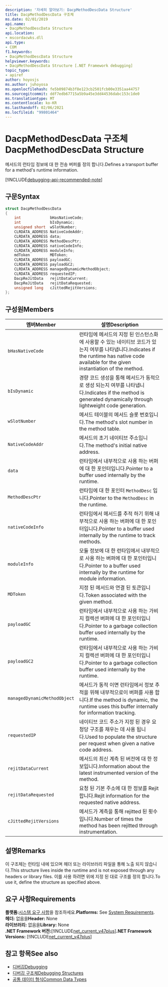 ```yaml
---
description: '자세히 알아보기: DacpMethodDescData Structure'
title: DacpMethodDescData 구조체
ms.date: 02/01/2019
api.name:
- DacpMethodDescData Structure
api.location:
- mscordacwks.dll
api.type:
- COM
f1.keywords:
- DacpMethodDescData Structure
helpviewer.keywords:
- DacpMethodDescData Structure [.NET Framework debugging]
topic_type:
- apiref
author: hoyosjs
ms.author: juhoyosa
ms.openlocfilehash: fe5b09874b3f8e123cb2501fcb00e3351aa44757
ms.sourcegitcommit: ddf7edb67715a5b9a45e3dd44536dabc153c1de0
ms.translationtype: MT
ms.contentlocale: ko-KR
ms.lasthandoff: 02/06/2021
ms.locfileid: "99801464"
---
```

# <a name="dacpmethoddescdata-structure"></a><span data-ttu-id="d4262-103">DacpMethodDescData 구조체</span><span class="sxs-lookup"><span data-stu-id="d4262-103">DacpMethodDescData Structure</span></span>

<span data-ttu-id="d4262-104">메서드의 런타임 정보에 대 한 전송 버퍼를 정의 합니다.</span><span class="sxs-lookup"><span data-stu-id="d4262-104">Defines a transport buffer for a method's runtime information.</span></span>

[!INCLUDE[debugging-api-recommended-note](../../../../includes/debugging-api-recommended-note.md)]

## <a name="syntax"></a><span data-ttu-id="d4262-105">구문</span><span class="sxs-lookup"><span data-stu-id="d4262-105">Syntax</span></span>

```cpp
struct DacpMethodDescData
{
    int             bHasNativeCode;
    int             bIsDynamic;
    unsigned short  wSlotNumber;
    CLRDATA_ADDRESS NativeCodeAddr;
    CLRDATA_ADDRESS data;
    CLRDATA_ADDRESS MethodDescPtr;
    CLRDATA_ADDRESS nativeCodeInfo;
    CLRDATA_ADDRESS moduleInfo;
    mdToken         MDToken;
    CLRDATA_ADDRESS payloadGC;
    CLRDATA_ADDRESS payloadGC2;
    CLRDATA_ADDRESS managedDynamicMethodObject;
    CLRDATA_ADDRESS requestedIP;
    DacpReJitData   rejitDataCurrent;
    DacpReJitData   rejitDataRequested;
    unsigned long   cJittedRejitVersions;
};
```

## <a name="members"></a><span data-ttu-id="d4262-106">구성원</span><span class="sxs-lookup"><span data-stu-id="d4262-106">Members</span></span>

| <span data-ttu-id="d4262-107">멤버</span><span class="sxs-lookup"><span data-stu-id="d4262-107">Member</span></span>                       | <span data-ttu-id="d4262-108">설명</span><span class="sxs-lookup"><span data-stu-id="d4262-108">Description</span></span>                                                                                     |
| ---------------------------- | ----------------------------------------------------------------------------------------------- |
| `bHasNativeCode`             | <span data-ttu-id="d4262-109">런타임에 메서드의 지정 된 인스턴스화에 사용할 수 있는 네이티브 코드가 있는지 여부를 나타냅니다.</span><span class="sxs-lookup"><span data-stu-id="d4262-109">Indicates if the runtime has native code available for the given instantiation of the method.</span></span> |
| `bIsDynamic`                 | <span data-ttu-id="d4262-110">경량 코드 생성을 통해 메서드가 동적으로 생성 되는지 여부를 나타냅니다.</span><span class="sxs-lookup"><span data-stu-id="d4262-110">Indicates if the method is generated dynamically through lightweight code generation.</span></span>           |
| `wSlotNumber`                | <span data-ttu-id="d4262-111">메서드 테이블의 메서드 슬롯 번호입니다.</span><span class="sxs-lookup"><span data-stu-id="d4262-111">The method's slot number in the method table.</span></span>                                                   |
| `NativeCodeAddr`             | <span data-ttu-id="d4262-112">메서드의 초기 네이티브 주소입니다.</span><span class="sxs-lookup"><span data-stu-id="d4262-112">The method's initial native address.</span></span>                                                            |
| `data`                       | <span data-ttu-id="d4262-113">런타임에서 내부적으로 사용 하는 버퍼에 대 한 포인터입니다.</span><span class="sxs-lookup"><span data-stu-id="d4262-113">Pointer to a buffer used internally by the runtime.</span></span>                                             |
| `MethodDescPtr`              | <span data-ttu-id="d4262-114">런타임에 대 한 포인터 `MethodDesc` 입니다.</span><span class="sxs-lookup"><span data-stu-id="d4262-114">Pointer to the `MethodDesc` in the runtime.</span></span>                                                     |
| `nativeCodeInfo`             | <span data-ttu-id="d4262-115">런타임에서 메서드를 추적 하기 위해 내부적으로 사용 하는 버퍼에 대 한 포인터입니다.</span><span class="sxs-lookup"><span data-stu-id="d4262-115">Pointer to a buffer used internally by the runtime to track methods.</span></span>                            |
| `moduleInfo`                 | <span data-ttu-id="d4262-116">모듈 정보에 대 한 런타임에서 내부적으로 사용 하는 버퍼에 대 한 포인터입니다.</span><span class="sxs-lookup"><span data-stu-id="d4262-116">Pointer to a buffer used internally by the runtime for module information.</span></span>                      |
| `MDToken`                    | <span data-ttu-id="d4262-117">지정 된 메서드와 연결 된 토큰입니다.</span><span class="sxs-lookup"><span data-stu-id="d4262-117">Token associated with the given method.</span></span>                                                         |
| `payloadGC`                  | <span data-ttu-id="d4262-118">런타임에서 내부적으로 사용 하는 가비지 컬렉션 버퍼에 대 한 포인터입니다.</span><span class="sxs-lookup"><span data-stu-id="d4262-118">Pointer to a garbage collection buffer used internally by the runtime.</span></span>                          |
| `payloadGC2`                 | <span data-ttu-id="d4262-119">런타임에서 내부적으로 사용 하는 가비지 컬렉션 버퍼에 대 한 포인터입니다.</span><span class="sxs-lookup"><span data-stu-id="d4262-119">Pointer to a garbage collection buffer used internally by the runtime.</span></span>                          |
| `managedDynamicMethodObject` | <span data-ttu-id="d4262-120">메서드가 동적 이면 런타임에서 정보 추적을 위해 내부적으로이 버퍼를 사용 합니다.</span><span class="sxs-lookup"><span data-stu-id="d4262-120">If the method is dynamic, the runtime uses this buffer internally for information tracking.</span></span>     |
| `requestedIP`                | <span data-ttu-id="d4262-121">네이티브 코드 주소가 지정 된 경우 요청당 구조를 채우는 데 사용 됩니다.</span><span class="sxs-lookup"><span data-stu-id="d4262-121">Used to populate the structure per request when given a native code address.</span></span>                    |
| `rejitDataCurrent`           | <span data-ttu-id="d4262-122">메서드의 최신 계측 된 버전에 대 한 정보입니다.</span><span class="sxs-lookup"><span data-stu-id="d4262-122">Information about the latest instrumented version of the method.</span></span>                                   |
| `rejitDataRequested`         | <span data-ttu-id="d4262-123">요청 된 기본 주소에 대 한 정보를 Rejit 합니다.</span><span class="sxs-lookup"><span data-stu-id="d4262-123">Rejit information for the requested native address.</span></span>                                             |
| `cJittedRejitVersions`       | <span data-ttu-id="d4262-124">메서드가 계측을 통해 rejitted 된 횟수입니다.</span><span class="sxs-lookup"><span data-stu-id="d4262-124">Number of times the method has been rejitted through instrumentation.</span></span>                           |

## <a name="remarks"></a><span data-ttu-id="d4262-125">설명</span><span class="sxs-lookup"><span data-stu-id="d4262-125">Remarks</span></span>

<span data-ttu-id="d4262-126">이 구조체는 런타임 내에 있으며 헤더 또는 라이브러리 파일을 통해 노출 되지 않습니다.</span><span class="sxs-lookup"><span data-stu-id="d4262-126">This structure lives inside the runtime and is not exposed through any headers or library files.</span></span> <span data-ttu-id="d4262-127">이를 사용 하려면 위에 지정 된 대로 구조를 정의 합니다.</span><span class="sxs-lookup"><span data-stu-id="d4262-127">To use it, define the structure as specified above.</span></span>

## <a name="requirements"></a><span data-ttu-id="d4262-128">요구 사항</span><span class="sxs-lookup"><span data-stu-id="d4262-128">Requirements</span></span>

<span data-ttu-id="d4262-129">**플랫폼:**[시스템 요구 사항](../../get-started/system-requirements.md)을 참조하세요.</span><span class="sxs-lookup"><span data-stu-id="d4262-129">**Platforms:** See [System Requirements](../../get-started/system-requirements.md).</span></span>  
<span data-ttu-id="d4262-130">**헤더:** 없음을</span><span class="sxs-lookup"><span data-stu-id="d4262-130">**Header:** None</span></span>  
<span data-ttu-id="d4262-131">**라이브러리:** 없음을</span><span class="sxs-lookup"><span data-stu-id="d4262-131">**Library:** None</span></span>  
<span data-ttu-id="d4262-132">**.NET Framework 버전:**[!INCLUDE[net_current_v47plus](../../../../includes/net-current-v47plus.md)]</span><span class="sxs-lookup"><span data-stu-id="d4262-132">**.NET Framework Versions:** [!INCLUDE[net_current_v47plus](../../../../includes/net-current-v47plus.md)]</span></span>  

## <a name="see-also"></a><span data-ttu-id="d4262-133">참고 항목</span><span class="sxs-lookup"><span data-stu-id="d4262-133">See also</span></span>

- [<span data-ttu-id="d4262-134">디버깅</span><span class="sxs-lookup"><span data-stu-id="d4262-134">Debugging</span></span>](index.md)
- [<span data-ttu-id="d4262-135">디버깅 구조체</span><span class="sxs-lookup"><span data-stu-id="d4262-135">Debugging Structures</span></span>](debugging-structures.md)
- [<span data-ttu-id="d4262-136">공통 데이터 형식</span><span class="sxs-lookup"><span data-stu-id="d4262-136">Common Data Types</span></span>](../common-data-types-unmanaged-api-reference.md)
